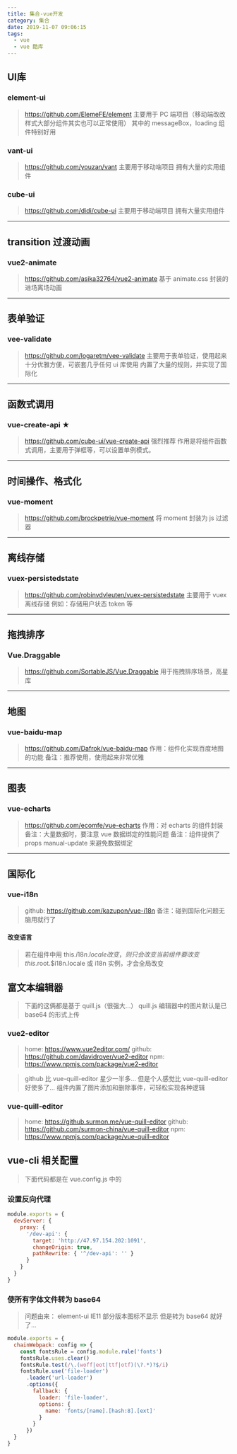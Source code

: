 ```yaml
---
title: 集合-vue开发
category: 集合
date: 2019-11-07 09:06:15
tags:
  - vue
  - vue 酷库
---
```


## UI库

### element-ui
> https://github.com/ElemeFE/element
> 主要用于 PC 端项目（移动端改改样式大部分组件其实也可以正常使用）
> 其中的 messageBox，loading 组件特别好用

### vant-ui
> https://github.com/youzan/vant
> 主要用于移动端项目
> 拥有大量的实用组件

### cube-ui
> https://github.com/didi/cube-ui
> 主要用于移动端项目
> 拥有大量实用组件

-------------------------------------------------------------

## transition 过渡动画

### vue2-animate
> https://github.com/asika32764/vue2-animate
> 基于 animate.css 封装的进场离场动画

-------------------------------------------------------------

## 表单验证

### vee-validate
> https://github.com/logaretm/vee-validate
> 主要用于表单验证，使用起来十分优雅方便，可嵌套几乎任何 ui 库使用
> 内置了大量的规则，并实现了国际化

-------------------------------------------------------------

## 函数式调用

### vue-create-api ★
> https://github.com/cube-ui/vue-create-api
> 强烈推荐
> 作用是将组件函数式调用，主要用于弹框等，可以设置单例模式。

-------------------------------------------------------------

## 时间操作、格式化

### vue-moment
> https://github.com/brockpetrie/vue-moment
> 将 moment 封装为 js 过滤器

-------------------------------------------------------------

## 离线存储

### vuex-persistedstate
> https://github.com/robinvdvleuten/vuex-persistedstate
> 主要用于 vuex 离线存储
> 例如：存储用户状态 token 等

-------------------------------------------------------------

## 拖拽排序

### Vue.Draggable
> https://github.com/SortableJS/Vue.Draggable
> 用于拖拽排序场景，高星库

-------------------------------------------------------------

## 地图

### vue-baidu-map
> https://github.com/Dafrok/vue-baidu-map
> 作用：组件化实现百度地图的功能
> 备注：推荐使用，使用起来非常优雅

-------------------------------------------------------------

## 图表

### vue-echarts
> https://github.com/ecomfe/vue-echarts
> 作用：对 echarts 的组件封装
> 备注：大量数据时，要注意 vue 数据绑定的性能问题
> 备注：组件提供了 props manual-update 来避免数据绑定

-------------------------------------------------------------

## 国际化

### vue-i18n
> github: https://github.com/kazupon/vue-i18n
> 备注：碰到国际化问题无脑用就行了

#### 改变语言
> 若在组件中用 this.$i18n.locale 改变，则只会改变当前组件
> 要改变 this.$root.$i18n.locale 或 i18n 实例，才会全局改变

## 富文本编辑器
> 下面的这俩都是基于 quill.js（很强大...）
> quill.js 编辑器中的图片默认是已 base64 的形式上传

### vue2-editor
> home: https://www.vue2editor.com/
> github: https://github.com/davidroyer/vue2-editor
> npm: https://www.npmjs.com/package/vue2-editor

> github 比 vue-quill-editor 星少一半多...
> 但是个人感觉比 vue-quill-editor 好使多了...
> 组件内置了图片添加和删除事件，可轻松实现各种逻辑

### vue-quill-editor
> home: https://github.surmon.me/vue-quill-editor
> github: https://github.com/surmon-china/vue-quill-editor
> npm: https://www.npmjs.com/package/vue-quill-editor

## vue-cli 相关配置
> 下面代码都是在 vue.config.js 中的

### 设置反向代理
```javascript
module.exports = {
  devServer: {
    proxy: {
      '/dev-api': {
        target: 'http://47.97.154.202:1091',
        changeOrigin: true,
        pathRewrite: { '^/dev-api': '' }
      }
    }
  }
}
```

### 使所有字体文件转为 base64
> 问题由来：
> element-ui IE11 部分版本图标不显示
> 但是转为 base64 就好了...

```javascript
module.exports = {
  chainWebpack: config => {
    const fontsRule = config.module.rule('fonts')
    fontsRule.uses.clear()
    fontsRule.test(/\.(woff|eot|ttf|otf)(\?.*)?$/i)
    fontsRule.use('file-loader')
      .loader('url-loader')
      .options({
        fallback: {
          loader: 'file-loader',
          options: {
            name: 'fonts/[name].[hash:8].[ext]'
          }
        }
      })
  }
}
```
